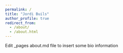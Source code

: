 ```yaml
---
permalink: /
title: "Jordi Buils"
author_profile: true
redirect_from: 
  - /about/
  - /about.html
---
```


Edit _pages about.md file to insert some bio information
